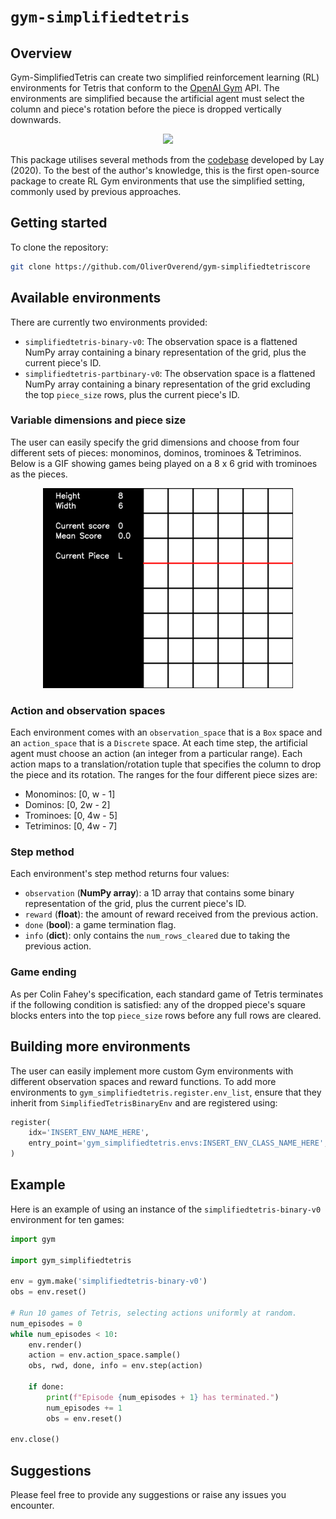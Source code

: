 # `gym-simplifiedtetris`

## Overview

Gym-SimplifiedTetris can create two simplified reinforcement learning (RL) environments for Tetris that conform to the [OpenAI Gym](https://github.com/openai/gym) API. The environments are simplified because the artificial agent must select the column and piece's rotation before the piece is dropped vertically downwards.

<p align="center">
    <img src="assets/20x10_4_video.gif" width="400">
</p>

This package utilises several methods from the [codebase](https://github.com/andreanlay/tetris-ai-deep-reinforcement-learning) developed by Lay (2020). To the best of the author's knowledge, this is the first open-source package to create RL Gym environments that use the simplified setting, commonly used by previous approaches.

## Getting started

To clone the repository:
```bash
git clone https://github.com/OliverOverend/gym-simplifiedtetriscore
```

## Available environments

There are currently two environments provided:
- `simplifiedtetris-binary-v0`: The observation space is a flattened NumPy array containing a binary representation of the grid, plus the current piece's ID.
- `simplifiedtetris-partbinary-v0`: The observation space is a flattened NumPy array containing a binary representation of the grid excluding the top `piece_size` rows, plus the current piece's ID.

### Variable dimensions and piece size

The user can easily specify the grid dimensions and choose from four different sets of pieces: monominos, dominos, trominoes & Tetriminos. Below is a GIF showing games being played on a 8 x 6 grid with trominoes as the pieces.

<p align="center">
    <img src="assets/8x6_3_video.gif" width="400">
</p>

### Action and observation spaces

Each environment comes with an `observation_space` that is a `Box` space and an `action_space` that is a `Discrete` space. At each time step, the artificial agent must choose an action (an integer from a particular range). Each action maps to a translation/rotation tuple that specifies the column to drop the piece and its rotation. The ranges for the four different piece sizes are:
- Monominos: [0, w - 1]
- Dominos: [0, 2w - 2]
- Trominoes: [0, 4w - 5]
- Tetriminos: [0, 4w  - 7]

### Step method

Each environment's step method returns four values:
- `observation` (**NumPy array**): a 1D array that contains some binary representation of the grid, plus the current piece's ID.
- `reward` (**float**): the amount of reward received from the previous action.
- `done` (**bool**): a game termination flag.
- `info` (**dict**): only contains the `num_rows_cleared` due to taking the previous action.

### Game ending

As per Colin Fahey's specification, each standard game of Tetris terminates if the following condition is satisfied: any of the dropped piece's square blocks enters into the top `piece_size` rows before any full rows are cleared.

## Building more environments

The user can easily implement more custom Gym environments with different observation spaces and reward functions. To add more environments to `gym_simplifiedtetris.register.env_list`, ensure that they inherit from `SimplifiedTetrisBinaryEnv` and are registered using:
```python
register(
    idx='INSERT_ENV_NAME_HERE',
    entry_point='gym_simplifiedtetris.envs:INSERT_ENV_CLASS_NAME_HERE',
)
```

## Example

Here is an example of using an instance of the `simplifiedtetris-binary-v0` environment for ten games:

```python
import gym

import gym_simplifiedtetris

env = gym.make('simplifiedtetris-binary-v0')
obs = env.reset()

# Run 10 games of Tetris, selecting actions uniformly at random.
num_episodes = 0
while num_episodes < 10:
    env.render()
    action = env.action_space.sample()
    obs, rwd, done, info = env.step(action)

    if done:
        print(f"Episode {num_episodes + 1} has terminated.")
        num_episodes += 1
        obs = env.reset()

env.close()
```

## Suggestions

Please feel free to provide any suggestions or raise any issues you encounter.